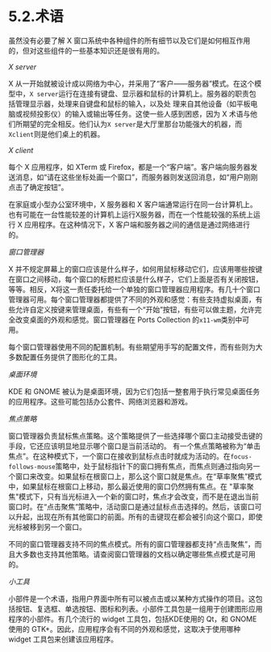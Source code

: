 # 5.2.术语

虽然没有必要了解 X 窗口系统中各种组件的所有细节以及它们是如何相互作用的，但对这些组件的一些基本知识还是很有用的。

*X server*

X 从一开始就被设计成以网络为中心，并采用了“客户——服务器”模式。在这个模型中，`X server`运行在连接有键盘、显示器和鼠标的计算机上。服务器的职责包括管理显示器，处理来自键盘和鼠标的输入，以及处
理来自其他设备（如平板电脑或视频投影仪）的输入或输出等任务。这使一些人感到困惑，因为 X 术语与他们所期望的完全相反。他们认为`X server`是大厅里那台功能强大的机器，而 `Xclient`则是他们桌上的机器。

*X client*

每个 X 应用程序，如 XTerm 或 Firefox，都是一个“客户端”。客户端向服务器发送消息，如“请在这些坐标处画一个窗口”，而服务器则发送回消息，如“用户刚刚点击了确定按钮”。

在家庭或小型办公室环境中，X 服务器和 X 客户端通常运行在同一台计算机上。也有可能在一台性能较差的计算机上运行X服务器，而在一个性能较强的系统上运行 X 应用程序。在这种情况下，X 客户端和服务器之间的通信是通过网络进行的。

*窗口管理器*

X 并不规定屏幕上的窗口应该是什么样子，如何用鼠标移动它们，应该用哪些按键在窗口之间移动，每个窗口的标题栏应该是什么样子，它们上面是否有关闭按钮，等等。相反，X将这一责任委托给一个单独的窗口管理器应用程序。有几十个窗口管理器可用。每个窗口管理器都提供了不同的外观和感觉：有些支持虚拟桌面，有些允许自定义按键来管理桌面，有些有一个“开始”按钮，有些可以做主题，允许完全改变桌面的外观和感觉。窗口管理器在 Ports Collection 的`x11-wm`类别中可用。

每个窗口管理器使用不同的配置机制。有些期望用手写的配置文件，而有些则为大多数配置任务提供了图形化的工具。

*桌面环境*

 KDE 和 GNOME 被认为是桌面环境，因为它们包括一整套用于执行常见桌面任务的应用程序。这些可能包括办公套件、网络浏览器和游戏。

*焦点策略*

窗口管理器负责鼠标焦点策略。这个策略提供了一些选择哪个窗口主动接受击键的手段，它还应该明显地显示哪个窗口是当前活动的。
有一个焦点策略被称为“单击焦点”。在这种模式下，一个窗口在接收到鼠标点击时就成为活动的。在`focus-follows-mouse`策略中，处于鼠标指针下的窗口拥有焦点，而焦点则通过指向另一个窗口来改变。如果鼠标在根窗口上，那么这个窗口就是焦点。在“草率聚焦”模式中，如果鼠标在根窗口上移动，那么最近使用的窗口仍然拥有焦点。在 "草率聚焦"模式下，只有当光标进入一个新的窗口时，焦点才会改变，而不是在退出当前窗口时。在“点击聚焦”策略中，活动窗口是通过鼠标点击选择的。然后，该窗口可以升起，出现在所有其他窗口的前面。所有的击键现在都会被引向这个窗口，即使光标被移到另一个窗口。

不同的窗口管理器支持不同的焦点模式。所有的窗口管理器都支持“点击聚焦”，而且大多数也支持其他策略。请查阅窗口管理器的文档以确定哪些焦点模式是可用的。

*小工具*

小部件是一个术语，指用户界面中所有可以被点击或以某种方式操作的项目。这包括按钮、复选框、单选按钮、图标和列表。小部件工具包是一组用于创建图形应用程序的小部件。有几个流行的 widget 工具包，包括KDE使用的 Qt，和 GNOME 使用的 GTK+。因此，应用程序会有不同的外观和感觉，这取决于使用哪种 widget 工具包来创建该应用程序。


